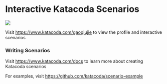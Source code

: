 # Interactive Katacoda Scenarios

[![](http://shields.katacoda.com/katacoda/gaoqiujie/count.svg)](https://www.katacoda.com/gaoqiujie "Get your profile on Katacoda.com")

Visit https://www.katacoda.com/gaoqiujie to view the profile and interactive scenarios

### Writing Scenarios
Visit https://www.katacoda.com/docs to learn more about creating Katacoda scenarios

For examples, visit https://github.com/katacoda/scenario-example
